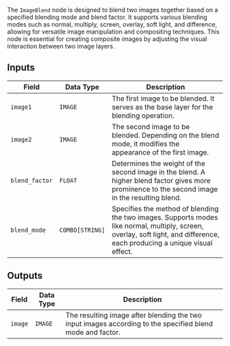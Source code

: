 The `ImageBlend` node is designed to blend two images together based on a specified blending mode and blend factor. It supports various blending modes such as normal, multiply, screen, overlay, soft light, and difference, allowing for versatile image manipulation and compositing techniques. This node is essential for creating composite images by adjusting the visual interaction between two image layers.

## Inputs

| Field         | Data Type | Description                                                                       |
|---------------|-------------|-----------------------------------------------------------------------------------|
| `image1`      | `IMAGE`     | The first image to be blended. It serves as the base layer for the blending operation. |
| `image2`      | `IMAGE`     | The second image to be blended. Depending on the blend mode, it modifies the appearance of the first image. |
| `blend_factor`| `FLOAT`     | Determines the weight of the second image in the blend. A higher blend factor gives more prominence to the second image in the resulting blend. |
| `blend_mode`  | `COMBO[STRING]` | Specifies the method of blending the two images. Supports modes like normal, multiply, screen, overlay, soft light, and difference, each producing a unique visual effect. |

## Outputs

| Field | Data Type | Description                                                              |
|-------|-------------|--------------------------------------------------------------------------|
| `image`| `IMAGE`     | The resulting image after blending the two input images according to the specified blend mode and factor. |

